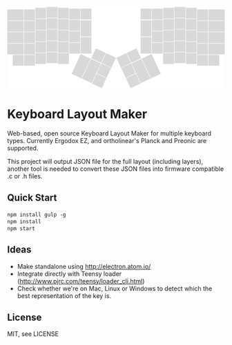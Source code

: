 ![ergodox](resources/ergodox.png)

# Keyboard Layout Maker
Web-based, open source Keyboard Layout Maker for multiple keyboard types.
Currently Ergodox EZ, and ortholinear's Planck and Preonic are supported.

This project will output JSON file for the full layout (including layers),
another tool is needed to convert these JSON files into firmware compatible .c or .h files. 

## Quick Start

    npm install gulp -g
    npm install
    npm start

## Ideas

- Make standalone using http://electron.atom.io/
- Integrate directly with Teensy loader (http://www.pjrc.com/teensy/loader_cli.html)
- Check whether we're on Mac, Linux or Windows to detect which the best representation of the key is.

## License

MIT, see LICENSE